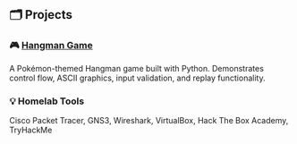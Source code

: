 ## 🗂️ Projects

### 🎮 [Hangman Game](Pokemon-hangman-game-python)

A Pokémon-themed Hangman game built with Python. Demonstrates control flow, ASCII graphics, input validation, and replay functionality.

### 💡 Homelab Tools

 Cisco Packet Tracer, GNS3, Wireshark, VirtualBox, Hack The Box Academy, TryHackMe


